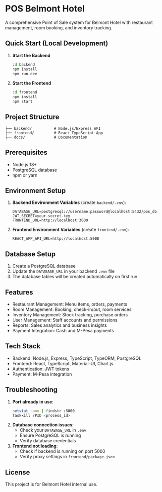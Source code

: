 # POS Belmont Hotel

A comprehensive Point of Sale system for Belmont Hotel with restaurant management, room booking, and inventory tracking.

## Quick Start (Local Development)

1. **Start the Backend**
   ```bash
   cd backend
   npm install
   npm run dev
   ```

2. **Start the Frontend**
   ```bash
   cd frontend
   npm install
   npm start
   ```

## Project Structure

```
├── backend/          # Node.js/Express API
├── frontend/         # React TypeScript App
├── docs/             # Documentation
```

## Prerequisites
- Node.js 18+
- PostgreSQL database
- npm or yarn

## Environment Setup

1. **Backend Environment Variables** (create `backend/.env`):
   ```env
   DATABASE_URL=postgresql://username:password@localhost:5432/pos_db
   JWT_SECRET=your-secret-key
   FRONTEND_URL=http://localhost:3000
   ```

2. **Frontend Environment Variables** (create `frontend/.env`):
   ```env
   REACT_APP_API_URL=http://localhost:5000
   ```

## Database Setup
1. Create a PostgreSQL database
2. Update the `DATABASE_URL` in your backend `.env` file
3. The database tables will be created automatically on first run

## Features

- Restaurant Management: Menu items, orders, payments
- Room Management: Booking, check-in/out, room services
- Inventory Management: Stock tracking, purchase orders
- User Management: Staff accounts and permissions
- Reports: Sales analytics and business insights
- Payment Integration: Cash and M-Pesa payments

## Tech Stack

- Backend: Node.js, Express, TypeScript, TypeORM, PostgreSQL
- Frontend: React, TypeScript, Material-UI, Chart.js
- Authentication: JWT tokens
- Payment: M-Pesa integration

## Troubleshooting

1. **Port already in use**:
   ```bash
   netstat -ano | findstr :5000
   taskkill /PID <process_id>
   ```
2. **Database connection issues**:
   - Check your `DATABASE_URL` in `.env`
   - Ensure PostgreSQL is running
   - Verify database credentials
3. **Frontend not loading**:
   - Check if backend is running on port 5000
   - Verify proxy settings in `frontend/package.json`

## License

This project is for Belmont Hotel internal use. 